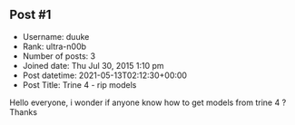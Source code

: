 ## Post #1
- Username: duuke
- Rank: ultra-n00b
- Number of posts: 3
- Joined date: Thu Jul 30, 2015 1:10 pm
- Post datetime: 2021-05-13T02:12:30+00:00
- Post Title: Trine 4 - rip models

Hello everyone, i wonder if anyone know how to get models from trine 4 ? Thanks
